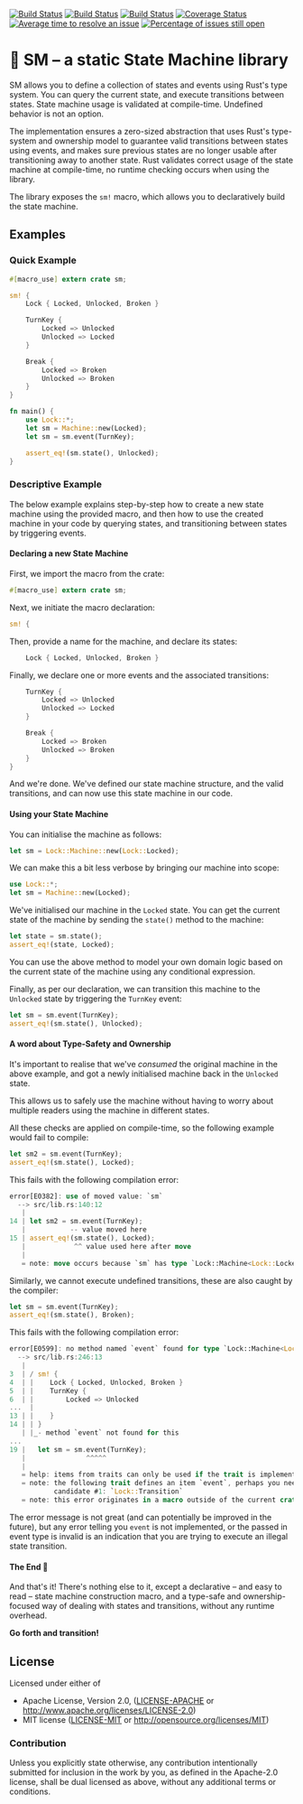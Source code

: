 [![Build Status](https://ci.appveyor.com/api/projects/status/github/rusty-rockets/sm?branch=master&svg=true)](https://ci.appveyor.com/project/rusty-rockets/sm/branch/master)
[![Build Status](https://circleci.com/gh/rusty-rockets/sm/tree/master.svg?style=shield)](https://circleci.com/gh/rusty-rockets/sm/tree/master)
[![Build Status](https://travis-ci.org/rusty-rockets/sm.svg?branch=master)](https://travis-ci.org/rusty-rockets/sm)
[![Coverage Status](https://codecov.io/gh/rusty-rockets/sm/branch/master/graph/badge.svg)](https://codecov.io/gh/rusty-rockets/sm)
[![Average time to resolve an issue](http://isitmaintained.com/badge/resolution/rusty-rockets/sm.svg)](http://isitmaintained.com/project/rusty-rockets/sm "Average time to resolve an issue")
[![Percentage of issues still open](http://isitmaintained.com/badge/open/rusty-rockets/sm.svg)](http://isitmaintained.com/project/rusty-rockets/sm "Percentage of issues still open")

# 💋 SM – a static State Machine library

SM allows you to define a collection of states and events using Rust's type
system. You can query the current state, and execute transitions between
states. State machine usage is validated at compile-time. Undefined behavior
is not an option.

The implementation ensures a zero-sized abstraction that uses Rust's
type-system and ownership model to guarantee valid transitions between
states using events, and makes sure previous states are no longer usable
after transitioning away to another state. Rust validates correct usage of
the state machine at compile-time, no runtime checking occurs when using the
library.

The library exposes the `sm!` macro, which allows you to declaratively build
the state machine.

## Examples

### Quick Example

```rust
#[macro_use] extern crate sm;

sm! {
    Lock { Locked, Unlocked, Broken }

    TurnKey {
        Locked => Unlocked
        Unlocked => Locked
    }

    Break {
        Locked => Broken
        Unlocked => Broken
    }
}

fn main() {
    use Lock::*;
    let sm = Machine::new(Locked);
    let sm = sm.event(TurnKey);

    assert_eq!(sm.state(), Unlocked);
}
```

### Descriptive Example

The below example explains step-by-step how to create a new state machine
using the provided macro, and then how to use the created machine in your
code by querying states, and transitioning between states by triggering
events.

#### Declaring a new State Machine

First, we import the macro from the crate:

```rust
#[macro_use] extern crate sm;
```

Next, we initiate the macro declaration:

```rust
sm! {
```

Then, provide a name for the machine, and declare its states:

```rust
    Lock { Locked, Unlocked, Broken }
```

Finally, we declare one or more events and the associated transitions:

```rust
    TurnKey {
        Locked => Unlocked
        Unlocked => Locked
    }

    Break {
        Locked => Broken
        Unlocked => Broken
    }
}
```

And we're done. We've defined our state machine structure, and the valid
transitions, and can now use this state machine in our code.

#### Using your State Machine

You can initialise the machine as follows:

```rust
let sm = Lock::Machine::new(Lock::Locked);
```

We can make this a bit less verbose by bringing our machine into scope:

```rust
use Lock::*;
let sm = Machine::new(Locked);
```

We've initialised our machine in the `Locked` state. You can get the current
state of the machine by sending the `state()` method to the machine:

```rust
let state = sm.state();
assert_eq!(state, Locked);
```

You can use the above method to model your own domain logic based on the
current state of the machine using any conditional expression.

Finally, as per our declaration, we can transition this machine to the
`Unlocked` state by triggering the `TurnKey` event:

```rust
let sm = sm.event(TurnKey);
assert_eq!(sm.state(), Unlocked);
```

#### A word about Type-Safety and Ownership

It's important to realise that we've _consumed_ the original machine in the
above example, and got a newly initialised machine back in the `Unlocked`
state.

This allows us to safely use the machine without having to worry about
multiple readers using the machine in different states.

All these checks are applied on compile-time, so the following example would
fail to compile:

```rust
let sm2 = sm.event(TurnKey);
assert_eq!(sm.state(), Locked);
```

This fails with the following compilation error:

```rust
error[E0382]: use of moved value: `sm`
  --> src/lib.rs:140:12
   |
14 | let sm2 = sm.event(TurnKey);
   |           -- value moved here
15 | assert_eq!(sm.state(), Locked);
   |            ^^ value used here after move
   |
   = note: move occurs because `sm` has type `Lock::Machine<Lock::Locked>`, which does not implement the `Copy` trait
```

Similarly, we cannot execute undefined transitions, these are also caught by
the compiler:

```rust
let sm = sm.event(TurnKey);
assert_eq!(sm.state(), Broken);
```

This fails with the following compilation error:

```rust
error[E0599]: no method named `event` found for type `Lock::Machine<Lock::Broken>` in the current scope
  --> src/lib.rs:246:13
   |
3  | / sm! {
4  | |    Lock { Locked, Unlocked, Broken }
5  | |    TurnKey {
6  | |        Locked => Unlocked
...  |
13 | |    }
14 | | }
   | |_- method `event` not found for this
...
19 |   let sm = sm.event(TurnKey);
   |               ^^^^^
   |
   = help: items from traits can only be used if the trait is implemented and in scope
   = note: the following trait defines an item `event`, perhaps you need to implement it:
           candidate #1: `Lock::Transition`
   = note: this error originates in a macro outside of the current crate (in Nightly builds, run with -Z external-macro-backtrace for more info)
```

The error message is not great (and can potentially be improved in the
future), but any error telling you `event` is not implemented, or the passed
in event type is invalid is an indication that you are trying to execute an
illegal state transition.

#### The End 💋

And that's it! There's nothing else to it, except a declarative – and easy
to read – state machine construction macro, and a type-safe and
ownership-focused way of dealing with states and transitions, without any
runtime overhead.

**Go forth and transition!**

## License

Licensed under either of

* Apache License, Version 2.0, ([LICENSE-APACHE](LICENSE-APACHE) or http://www.apache.org/licenses/LICENSE-2.0)
* MIT license ([LICENSE-MIT](LICENSE-MIT) or http://opensource.org/licenses/MIT)

### Contribution

Unless you explicitly state otherwise, any contribution intentionally submitted
for inclusion in the work by you, as defined in the Apache-2.0 license, shall be
dual licensed as above, without any additional terms or conditions.
